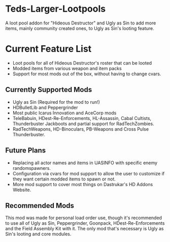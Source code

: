 # Teds-Larger-Lootpools
A loot pool addon for "Hideous Destructor" and Ugly as Sin to add more items, mainly community created ones, to Ugly as Sin's looting feature.

# Current Feature List
- Loot pools for all of Hideous Destructor's roster that can be looted
- Modded items from various weapon and item packs
- Support for most mods out of the box, without having to change cvars.

## Currently Supported Mods
- Ugly as Sin (Required for the mod to run!)
- HDBulletLib and Peppergrinder
- Most public Icarus Innovation and AceCorp mods
- TeleBabuin, HDest-Re-Enforcements, HL-Assassin, Cabal Cultists, Thunderbuster Jackboots and partial support for RadTechZombies.
- RadTechWeapons, HD-Binoculars, PB-Weapons and Cross Pulse Thunderbuster.

## Future Plans
- Replacing all actor names and items in UASINFO with specific enemy randomspawners.
- Configuration via cvars for mod support to allow the user to customize if they want certain modded items to spawn or not.
- More mod support to cover most things on Dastrukar's HD Addons Website.

## Recommended Mods
This mod was made for personal load order use, though it's recommended to use all of Ugly as Sin, Peppergrinder, Goonpack, HDest-Re-Enforcements and the Field Assembly Kit with it. The only mod that's necessary is Ugly as Sin's looting and core modules.